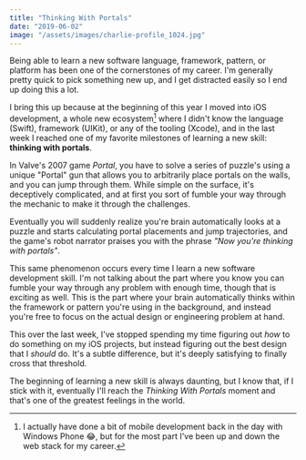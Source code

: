 ```yaml
---
title: "Thinking With Portals"
date: "2019-06-02"
image: "/assets/images/charlie-profile_1024.jpg"
---
```


Being able to learn a new software language, framework, pattern, or platform has been one of the cornerstones of my career.  I'm generally pretty quick to pick something new up, and I get distracted easily so I end up doing this a lot.

I bring this up because at the beginning of this year I moved into iOS development, a whole new ecosystem[^1] where I didn't know the language (Swift), framework (UIKit), or any of the tooling (Xcode), and in the last week I reached one of my favorite milestones of learning a new skill: **thinking with portals**.

In Valve's 2007 game _Portal_, you have to solve a series of puzzle's using a unique "Portal" gun that allows you to arbitrarily place portals on the walls, and you can jump through them.  While simple on the surface, it's deceptively complicated, and at first you sort of fumble your way through the mechanic to make it through the challenges.

Eventually you will suddenly realize you're brain automatically looks at a puzzle and starts calculating portal placements and jump trajectories, and the game's robot narrator praises you with the phrase _"Now you're thinking with portals"_.

This same phenomenon occurs every time I learn a new software development skill.  I'm not talking about the part where you know you can fumble your way through any problem with enough time, though that is exciting as well.  This is the part where your brain automatically thinks within the framework or pattern you're using in the background, and instead you're free to focus on the actual design or engineering problem at hand.

This over the last week, I've stopped spending my time figuring out *how* to do something on my iOS projects, but instead figuring out the best design that I *should* do.  It's a subtle difference, but it's deeply satisfying to finally cross that threshold.

The beginning of learning a new skill is always daunting, but I know that, if I stick with it, eventually I'll reach the _Thinking With Portals_ moment and that's one of the greatest feelings in the world.

[^1]: I actually have done a bit of mobile development back in the day with Windows Phone 😂, but for the most part I've been up and down the web stack for my career.

